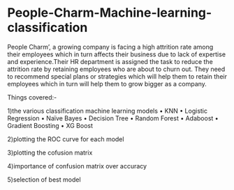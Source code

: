 # People-Charm-Machine-learning-classification

People Charm’, a growing company is facing a high attrition rate among their employees which in turn affects their business due to lack of expertise and experience.Their HR 
department is assigned the task to reduce the attrition rate by retaining employees who are about to churn out. They need to recommend special plans or strategies which will 
help them to retain their employees which in turn will help them to grow bigger as a company. 

Things covered:- 

 1)the various classification machine learning models
    • KNN
    • Logistic Regression 
    • Naïve Bayes 
    • Decision Tree 
    • Random Forest 
    • Adaboost 
    • Gradient Boosting 
    • XG Boost 
  
2)plotting the ROC curve for each model 

3)plotting the cofusion matrix 

4)importance of confusion matrix over accuracy 

5)selection of best model
